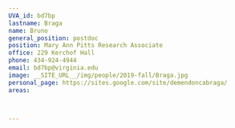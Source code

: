 ```yaml
---
UVA_id: bd7bp
lastname: Braga
name: Bruno
general_position: postdoc
position: Mary Ann Pitts Research Associate
office: 229 Kerchof Hall
phone: 434-924-4944
email: bd7bp@virginia.edu
image: __SITE_URL__/img/people/2019-fall/Braga.jpg
personal_page: https://sites.google.com/site/demendoncabraga/
areas:



---
```


